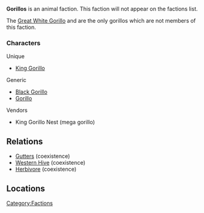 **Gorillos** is an animal faction. This faction will not appear on the
factions list.

The [Great White Gorillo](Great_White_Gorillo.md "wikilink") and [](War_Gorillo.md) are the only gorillos which are not
members of this faction.

### Characters

Unique

- [King Gorillo](King_Gorillo.md "wikilink")

Generic

- [Black Gorillo](Black_Gorillo.md "wikilink")
- [Gorillo](Gorillo.md "wikilink")

Vendors

- King Gorillo Nest (mega gorillo)

## Relations

- [Gutters](Gutters.md "wikilink") (coexistence)
- [Western Hive](Western_Hive.md "wikilink") (coexistence)
- [Herbivore](Herbivore.md "wikilink") (coexistence)

## Locations

[Category:Factions](Category:Factions "wikilink")